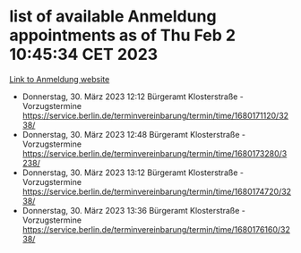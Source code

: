 # list of available Anmeldung appointments as of Thu Feb  2 10:45:34 CET 2023
[Link to Anmeldung website](https://service.berlin.de/terminvereinbarung/termin/tag.php?termin=0&anliegen[]=120686&dienstleisterlist=122210,122217,327316,122219,327312,122227,327314,122231,327346,122243,327348,122252,329742,122260,329745,122262,329748,122254,329751,122271,327278,122273,327274,122277,327276,330436,122280,327294,122282,327290,122284,327292,327539,122291,327270,122285,327266,122286,327264,122296,327268,150230,329760,122301,327282,122297,327286,122294,327284,122312,329763,122314,329775,122304,327330,122311,327334,122309,327332,122281,327352,122279,329772,122276,327324,122274,327326,122267,329766,122246,327318,122251,327320,122257,327322,122208,327298,122226,327300,121362,121364&herkunft=http%3A%2F%2Fservice.berlin.de%2Fdienstleistung%2F120686%2F)
- Donnerstag, 30. März 2023 12:12 Bürgeramt Klosterstraße - Vorzugstermine https://service.berlin.de/terminvereinbarung/termin/time/1680171120/3238/
- Donnerstag, 30. März 2023 12:48 Bürgeramt Klosterstraße - Vorzugstermine https://service.berlin.de/terminvereinbarung/termin/time/1680173280/3238/
- Donnerstag, 30. März 2023 13:12 Bürgeramt Klosterstraße - Vorzugstermine https://service.berlin.de/terminvereinbarung/termin/time/1680174720/3238/
- Donnerstag, 30. März 2023 13:36 Bürgeramt Klosterstraße - Vorzugstermine https://service.berlin.de/terminvereinbarung/termin/time/1680176160/3238/
